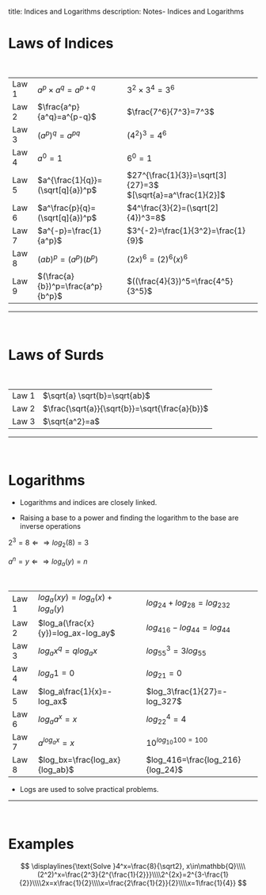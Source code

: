 title: Indices and Logarithms
description: Notes- Indices and Logarithms

# Laws of Indices

&nbsp;

| | | |
|---|---|---|
| Law 1 |  $a^p\times a^q=a^{p+q}$ | $3^2\times3^4=3^6$ |
| Law 2 |  $\frac{a^p}{a^q}=a^{p-q}$ |$\frac{7^6}{7^3}=7^3$|
| Law 3 |  $(a^p)^q=a^{pq}$ | $(4^2)^3=4^6$|
| Law 4 |  $a^0=1$ | $6^0=1$|
| Law 5 |  $a^{\frac{1}{q}}=(\sqrt[q]{a})^p$|  $27^{\frac{1}{3}}=\sqrt[3]{27}=3$ &nbsp;&nbsp;&nbsp;&nbsp;&nbsp;&nbsp;&nbsp;&nbsp;&nbsp;&nbsp;  $[\sqrt{a}=a^\frac{1}{2}]$|
| Law 6 |  $a^\frac{p}{q}=(\sqrt[q]{a})^p$|  $4^\frac{3}{2}=(\sqrt[2]{4})^3=8$|
| Law 7 |  $a^{-p}=\frac{1}{a^p}$|  $3^{-2}=\frac{1}{3^2}=\frac{1}{9}$|
| Law 8 |  $(ab)^p=(a^p)(b^p)$ | $(2x)^6=(2)^6(x)^6$|
| Law 9 |  $(\frac{a}{b})^p=\frac{a^p}{b^p}$|  $((\frac{4}{3})^5=\frac{4^5}{3^5}$|

---

&nbsp;

# Laws of Surds

&nbsp;

|||
|---|---|
|Law 1 | $\sqrt{a} \sqrt{b}=\sqrt{ab}$|
|Law 2 | $\frac{\sqrt{a}}{\sqrt{b}}=\sqrt{\frac{a}{b}}$|
|Law 3 | $\sqrt{a^2}=a$|

---

&nbsp;

# Logarithms

- Logarithms and indices are closely linked.

- Raising a base to a power and finding the logarithm to the base are inverse operations

$2^3=8 \Leftarrow\Rightarrow log_2(8)=3$

$a^n=y \Leftarrow\Rightarrow log_a(y)=n$

&nbsp;

||||
|---|---|---|
|Law 1  |$log_a(xy)=log_a(x)+log_a(y)$|  $log_24+log_28=log_232$|
|Law 2  |$log_a(\frac{x}{y})=log_ax-log_ay$|  $log_416-log_44=log_44$|
|Law 3  |$log_ax^q=qlog_ax$|  $log_55^3=3log_55$|
|Law 4  |$log_a1=0$ | $log_21=0$|
|Law 5  |$log_a\frac{1}{x}=-log_ax$|  $log_3\frac{1}{27}=-log_327$|
|Law 6  |$log_aa^x=x$|  $log_22^4=4$|
|Law 7  |$a^{log_ax}=x$|  $10^{log_{10}100=100}$|
|Law 8  |$log_bx=\frac{log_ax}{log_ab}$|  $log_416=\frac{log_216}{log_24}$|

- Logs are used to solve practical problems.

---

&nbsp;

# Examples

$$
\displaylines{\text{Solve }4^x=\frac{8}{\sqrt2}, x\in\mathbb{Q}\\\\(2^2)^x=\frac{2^3}{2^{\frac{1}{2}}}\\\\2^{2x}=2^{3-\frac{1}{2}}\\\\2x=x\frac{1}{2}\\\\x=\frac{2\frac{1}{2}}{2}\\\\x=1\frac{1}{4}}
$$
